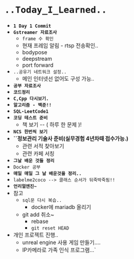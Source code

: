 # `..Today_I_Learned..`

- **``1 Day 1 Commit``**
- **``Gstreamer 자료조사``**
  - ``frame 수 확인``
  - 현재 프레임 알림 - rtsp 전송확인..
  - bodypose
  - deepstream
  - port forward
- ``..공유기 네트워크 설정..``
  - 메인 인터넷선 없어도 구성 가능..
- **``공부 자료조사``**
- **``코드정리``**
- **``C,Cpp 다시보기.``**
- **``알고리즘 - 백준!!``**
- **``SQL-LeetCode1``**
- **``코딩 테스트 준비``**
  - 책 보기 -- ( 하루 한 문제 )!
- **``NCS 한번씩 보기``**
- **``정보관리 기술사 준비(실무경험 4년차때 접수가능.)**
  - 관련 서적 찾아보기
  - 관련 카페 서칭
- **``그날 배운 것들 정리``**
- ``Docker 공부``
- **``매일 매일 그 날 배운것을 정리..``**
- `labelme2coco --> 클래스 순서가 뒤죽박죽됨!!`
- **`언리얼엔진~`**
- 참고
  - ``sql문 다시 복습..`` 
    - docker에 mariadb 올리기
  - git add 취소~
    - rebase
    - `git reset HEAD`
- 개인 프로젝트 진행..
  - unreal engine 사용 게임 만들기....
  - IP카메라로 가족 인식 프로그램...`
